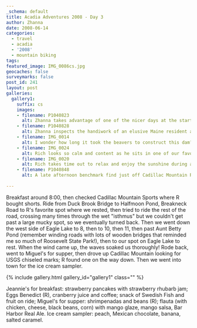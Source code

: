 ```yaml
---
_schema: default
title: Acadia Adventures 2008 - Day 3
author: Zhanna
date: 2008-06-14
categories:
  - travel
  - acadia
  - '2008'
  - mountain biking
tags:
featured_image: IMG_0086cs.jpg
geocaches: false
surveymarks: false
post_id: 241
layout: post
galleries:
  gallery1:
    suffix: cs
    images:
    - filename: P1040823
      alt: Zhanna takes advantage of one of the nicer days at the start of our vacation. Halfmoon Pond along the Rockefeller carriage roads.
    - filename: P1040828
      alt: Zhanna inspects the handiwork of an elusive Maine resident at Breakneck Pond.  
    - filename: IMG_0014
      alt: I wonder how long it took the beavers to construct this dam? 
    - filename: IMG_0024
      alt: Rich looks so calm and content as he sits in one of our favorite spots near Eagle Lake.
    - filename: IMG_0020
      alt: Rich takes time out to relax and enjoy the sunshine during a bike ride around Eagle Lake.
    - filename: P1040848
      alt: A late afternoon benchmark find just off Cadillac Mountain Road. Chiseled square in pink granite, 1934.                   
 
---
```


Breakfast around 8:00, then checked Cadillac Mountain Sports where R bought shorts.  Ride from Duck Brook Bridge to Halfmoon Pond, Breakneck Road to R's favorite spot where we rested, then tried to ride the rest of the road, crossing many times through the wet "isthmus" but we couldn't get past a large mucky spot, so we eventually turned back. Then we went down the west side of Eagle Lake to 8, then to 10, then 11, then past Aunt Betty Pond (remember winding roads with lots of wooden bridges that reminded me so much of Roosevelt State Park!), then to our spot on Eagle Lake to rest.  When the wind came up, the waves soaked us thoroughly! Rode back, went to Miguel's for supper, then drove up Cadillac Mountain looking for USGS chiseled marks; R found one on the way down. Then we went into town for the ice cream sampler.

{% include gallery.html gallery_id="gallery1" class="" %}

Jeannie's for breakfast: strawberry pancakes with strawberry rhubarb jam; Eggs Benedict (R), cranberry juice and coffee; snack of Swedish Fish and fruit on ride; Miguel's for supper: shrimpenadas and beans (R); flauta (with chicken, cheese, black beans, corn) with mango glaze, mango salsa, Bar Harbor Real Ale.  Ice cream sampler: peach, Mexican chocolate, banana, salted caramel.